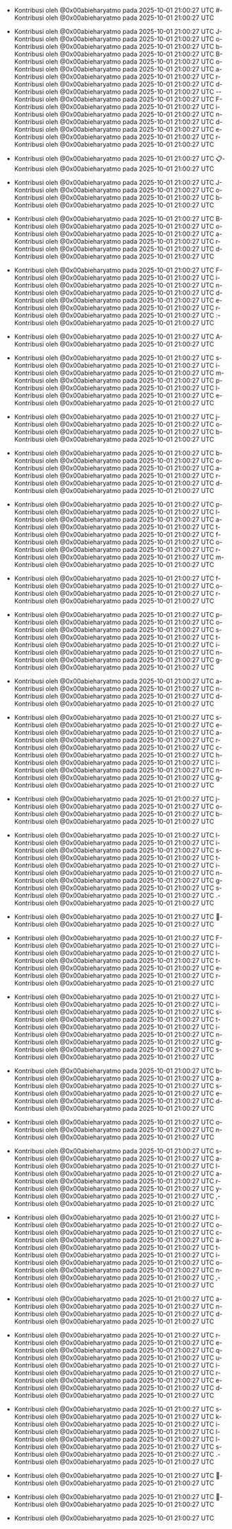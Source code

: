 - Kontribusi oleh @0x00abieharyatmo pada 2025-10-01 21:00:27 UTC
#- Kontribusi oleh @0x00abieharyatmo pada 2025-10-01 21:00:27 UTC
 - Kontribusi oleh @0x00abieharyatmo pada 2025-10-01 21:00:27 UTC
J- Kontribusi oleh @0x00abieharyatmo pada 2025-10-01 21:00:27 UTC
o- Kontribusi oleh @0x00abieharyatmo pada 2025-10-01 21:00:27 UTC
b- Kontribusi oleh @0x00abieharyatmo pada 2025-10-01 21:00:27 UTC
B- Kontribusi oleh @0x00abieharyatmo pada 2025-10-01 21:00:27 UTC
o- Kontribusi oleh @0x00abieharyatmo pada 2025-10-01 21:00:27 UTC
a- Kontribusi oleh @0x00abieharyatmo pada 2025-10-01 21:00:27 UTC
r- Kontribusi oleh @0x00abieharyatmo pada 2025-10-01 21:00:27 UTC
d- Kontribusi oleh @0x00abieharyatmo pada 2025-10-01 21:00:27 UTC
-- Kontribusi oleh @0x00abieharyatmo pada 2025-10-01 21:00:27 UTC
F- Kontribusi oleh @0x00abieharyatmo pada 2025-10-01 21:00:27 UTC
i- Kontribusi oleh @0x00abieharyatmo pada 2025-10-01 21:00:27 UTC
n- Kontribusi oleh @0x00abieharyatmo pada 2025-10-01 21:00:27 UTC
d- Kontribusi oleh @0x00abieharyatmo pada 2025-10-01 21:00:27 UTC
e- Kontribusi oleh @0x00abieharyatmo pada 2025-10-01 21:00:27 UTC
r- Kontribusi oleh @0x00abieharyatmo pada 2025-10-01 21:00:27 UTC

- Kontribusi oleh @0x00abieharyatmo pada 2025-10-01 21:00:27 UTC
📋- Kontribusi oleh @0x00abieharyatmo pada 2025-10-01 21:00:27 UTC
 - Kontribusi oleh @0x00abieharyatmo pada 2025-10-01 21:00:27 UTC
J- Kontribusi oleh @0x00abieharyatmo pada 2025-10-01 21:00:27 UTC
o- Kontribusi oleh @0x00abieharyatmo pada 2025-10-01 21:00:27 UTC
b- Kontribusi oleh @0x00abieharyatmo pada 2025-10-01 21:00:27 UTC
 - Kontribusi oleh @0x00abieharyatmo pada 2025-10-01 21:00:27 UTC
B- Kontribusi oleh @0x00abieharyatmo pada 2025-10-01 21:00:27 UTC
o- Kontribusi oleh @0x00abieharyatmo pada 2025-10-01 21:00:27 UTC
a- Kontribusi oleh @0x00abieharyatmo pada 2025-10-01 21:00:27 UTC
r- Kontribusi oleh @0x00abieharyatmo pada 2025-10-01 21:00:27 UTC
d- Kontribusi oleh @0x00abieharyatmo pada 2025-10-01 21:00:27 UTC
 - Kontribusi oleh @0x00abieharyatmo pada 2025-10-01 21:00:27 UTC
F- Kontribusi oleh @0x00abieharyatmo pada 2025-10-01 21:00:27 UTC
i- Kontribusi oleh @0x00abieharyatmo pada 2025-10-01 21:00:27 UTC
n- Kontribusi oleh @0x00abieharyatmo pada 2025-10-01 21:00:27 UTC
d- Kontribusi oleh @0x00abieharyatmo pada 2025-10-01 21:00:27 UTC
e- Kontribusi oleh @0x00abieharyatmo pada 2025-10-01 21:00:27 UTC
r- Kontribusi oleh @0x00abieharyatmo pada 2025-10-01 21:00:27 UTC
:- Kontribusi oleh @0x00abieharyatmo pada 2025-10-01 21:00:27 UTC
 - Kontribusi oleh @0x00abieharyatmo pada 2025-10-01 21:00:27 UTC
A- Kontribusi oleh @0x00abieharyatmo pada 2025-10-01 21:00:27 UTC
 - Kontribusi oleh @0x00abieharyatmo pada 2025-10-01 21:00:27 UTC
s- Kontribusi oleh @0x00abieharyatmo pada 2025-10-01 21:00:27 UTC
i- Kontribusi oleh @0x00abieharyatmo pada 2025-10-01 21:00:27 UTC
m- Kontribusi oleh @0x00abieharyatmo pada 2025-10-01 21:00:27 UTC
p- Kontribusi oleh @0x00abieharyatmo pada 2025-10-01 21:00:27 UTC
l- Kontribusi oleh @0x00abieharyatmo pada 2025-10-01 21:00:27 UTC
e- Kontribusi oleh @0x00abieharyatmo pada 2025-10-01 21:00:27 UTC
 - Kontribusi oleh @0x00abieharyatmo pada 2025-10-01 21:00:27 UTC
j- Kontribusi oleh @0x00abieharyatmo pada 2025-10-01 21:00:27 UTC
o- Kontribusi oleh @0x00abieharyatmo pada 2025-10-01 21:00:27 UTC
b- Kontribusi oleh @0x00abieharyatmo pada 2025-10-01 21:00:27 UTC
 - Kontribusi oleh @0x00abieharyatmo pada 2025-10-01 21:00:27 UTC
b- Kontribusi oleh @0x00abieharyatmo pada 2025-10-01 21:00:27 UTC
o- Kontribusi oleh @0x00abieharyatmo pada 2025-10-01 21:00:27 UTC
a- Kontribusi oleh @0x00abieharyatmo pada 2025-10-01 21:00:27 UTC
r- Kontribusi oleh @0x00abieharyatmo pada 2025-10-01 21:00:27 UTC
d- Kontribusi oleh @0x00abieharyatmo pada 2025-10-01 21:00:27 UTC
 - Kontribusi oleh @0x00abieharyatmo pada 2025-10-01 21:00:27 UTC
p- Kontribusi oleh @0x00abieharyatmo pada 2025-10-01 21:00:27 UTC
l- Kontribusi oleh @0x00abieharyatmo pada 2025-10-01 21:00:27 UTC
a- Kontribusi oleh @0x00abieharyatmo pada 2025-10-01 21:00:27 UTC
t- Kontribusi oleh @0x00abieharyatmo pada 2025-10-01 21:00:27 UTC
f- Kontribusi oleh @0x00abieharyatmo pada 2025-10-01 21:00:27 UTC
o- Kontribusi oleh @0x00abieharyatmo pada 2025-10-01 21:00:27 UTC
r- Kontribusi oleh @0x00abieharyatmo pada 2025-10-01 21:00:27 UTC
m- Kontribusi oleh @0x00abieharyatmo pada 2025-10-01 21:00:27 UTC
 - Kontribusi oleh @0x00abieharyatmo pada 2025-10-01 21:00:27 UTC
f- Kontribusi oleh @0x00abieharyatmo pada 2025-10-01 21:00:27 UTC
o- Kontribusi oleh @0x00abieharyatmo pada 2025-10-01 21:00:27 UTC
r- Kontribusi oleh @0x00abieharyatmo pada 2025-10-01 21:00:27 UTC
 - Kontribusi oleh @0x00abieharyatmo pada 2025-10-01 21:00:27 UTC
p- Kontribusi oleh @0x00abieharyatmo pada 2025-10-01 21:00:27 UTC
o- Kontribusi oleh @0x00abieharyatmo pada 2025-10-01 21:00:27 UTC
s- Kontribusi oleh @0x00abieharyatmo pada 2025-10-01 21:00:27 UTC
t- Kontribusi oleh @0x00abieharyatmo pada 2025-10-01 21:00:27 UTC
i- Kontribusi oleh @0x00abieharyatmo pada 2025-10-01 21:00:27 UTC
n- Kontribusi oleh @0x00abieharyatmo pada 2025-10-01 21:00:27 UTC
g- Kontribusi oleh @0x00abieharyatmo pada 2025-10-01 21:00:27 UTC
 - Kontribusi oleh @0x00abieharyatmo pada 2025-10-01 21:00:27 UTC
a- Kontribusi oleh @0x00abieharyatmo pada 2025-10-01 21:00:27 UTC
n- Kontribusi oleh @0x00abieharyatmo pada 2025-10-01 21:00:27 UTC
d- Kontribusi oleh @0x00abieharyatmo pada 2025-10-01 21:00:27 UTC
 - Kontribusi oleh @0x00abieharyatmo pada 2025-10-01 21:00:27 UTC
s- Kontribusi oleh @0x00abieharyatmo pada 2025-10-01 21:00:27 UTC
e- Kontribusi oleh @0x00abieharyatmo pada 2025-10-01 21:00:27 UTC
a- Kontribusi oleh @0x00abieharyatmo pada 2025-10-01 21:00:27 UTC
r- Kontribusi oleh @0x00abieharyatmo pada 2025-10-01 21:00:27 UTC
c- Kontribusi oleh @0x00abieharyatmo pada 2025-10-01 21:00:27 UTC
h- Kontribusi oleh @0x00abieharyatmo pada 2025-10-01 21:00:27 UTC
i- Kontribusi oleh @0x00abieharyatmo pada 2025-10-01 21:00:27 UTC
n- Kontribusi oleh @0x00abieharyatmo pada 2025-10-01 21:00:27 UTC
g- Kontribusi oleh @0x00abieharyatmo pada 2025-10-01 21:00:27 UTC
 - Kontribusi oleh @0x00abieharyatmo pada 2025-10-01 21:00:27 UTC
j- Kontribusi oleh @0x00abieharyatmo pada 2025-10-01 21:00:27 UTC
o- Kontribusi oleh @0x00abieharyatmo pada 2025-10-01 21:00:27 UTC
b- Kontribusi oleh @0x00abieharyatmo pada 2025-10-01 21:00:27 UTC
 - Kontribusi oleh @0x00abieharyatmo pada 2025-10-01 21:00:27 UTC
l- Kontribusi oleh @0x00abieharyatmo pada 2025-10-01 21:00:27 UTC
i- Kontribusi oleh @0x00abieharyatmo pada 2025-10-01 21:00:27 UTC
s- Kontribusi oleh @0x00abieharyatmo pada 2025-10-01 21:00:27 UTC
t- Kontribusi oleh @0x00abieharyatmo pada 2025-10-01 21:00:27 UTC
i- Kontribusi oleh @0x00abieharyatmo pada 2025-10-01 21:00:27 UTC
n- Kontribusi oleh @0x00abieharyatmo pada 2025-10-01 21:00:27 UTC
g- Kontribusi oleh @0x00abieharyatmo pada 2025-10-01 21:00:27 UTC
s- Kontribusi oleh @0x00abieharyatmo pada 2025-10-01 21:00:27 UTC
.- Kontribusi oleh @0x00abieharyatmo pada 2025-10-01 21:00:27 UTC
 - Kontribusi oleh @0x00abieharyatmo pada 2025-10-01 21:00:27 UTC
🔎- Kontribusi oleh @0x00abieharyatmo pada 2025-10-01 21:00:27 UTC
 - Kontribusi oleh @0x00abieharyatmo pada 2025-10-01 21:00:27 UTC
F- Kontribusi oleh @0x00abieharyatmo pada 2025-10-01 21:00:27 UTC
i- Kontribusi oleh @0x00abieharyatmo pada 2025-10-01 21:00:27 UTC
l- Kontribusi oleh @0x00abieharyatmo pada 2025-10-01 21:00:27 UTC
t- Kontribusi oleh @0x00abieharyatmo pada 2025-10-01 21:00:27 UTC
e- Kontribusi oleh @0x00abieharyatmo pada 2025-10-01 21:00:27 UTC
r- Kontribusi oleh @0x00abieharyatmo pada 2025-10-01 21:00:27 UTC
 - Kontribusi oleh @0x00abieharyatmo pada 2025-10-01 21:00:27 UTC
l- Kontribusi oleh @0x00abieharyatmo pada 2025-10-01 21:00:27 UTC
i- Kontribusi oleh @0x00abieharyatmo pada 2025-10-01 21:00:27 UTC
s- Kontribusi oleh @0x00abieharyatmo pada 2025-10-01 21:00:27 UTC
t- Kontribusi oleh @0x00abieharyatmo pada 2025-10-01 21:00:27 UTC
i- Kontribusi oleh @0x00abieharyatmo pada 2025-10-01 21:00:27 UTC
n- Kontribusi oleh @0x00abieharyatmo pada 2025-10-01 21:00:27 UTC
g- Kontribusi oleh @0x00abieharyatmo pada 2025-10-01 21:00:27 UTC
s- Kontribusi oleh @0x00abieharyatmo pada 2025-10-01 21:00:27 UTC
 - Kontribusi oleh @0x00abieharyatmo pada 2025-10-01 21:00:27 UTC
b- Kontribusi oleh @0x00abieharyatmo pada 2025-10-01 21:00:27 UTC
a- Kontribusi oleh @0x00abieharyatmo pada 2025-10-01 21:00:27 UTC
s- Kontribusi oleh @0x00abieharyatmo pada 2025-10-01 21:00:27 UTC
e- Kontribusi oleh @0x00abieharyatmo pada 2025-10-01 21:00:27 UTC
d- Kontribusi oleh @0x00abieharyatmo pada 2025-10-01 21:00:27 UTC
 - Kontribusi oleh @0x00abieharyatmo pada 2025-10-01 21:00:27 UTC
o- Kontribusi oleh @0x00abieharyatmo pada 2025-10-01 21:00:27 UTC
n- Kontribusi oleh @0x00abieharyatmo pada 2025-10-01 21:00:27 UTC
 - Kontribusi oleh @0x00abieharyatmo pada 2025-10-01 21:00:27 UTC
s- Kontribusi oleh @0x00abieharyatmo pada 2025-10-01 21:00:27 UTC
a- Kontribusi oleh @0x00abieharyatmo pada 2025-10-01 21:00:27 UTC
l- Kontribusi oleh @0x00abieharyatmo pada 2025-10-01 21:00:27 UTC
a- Kontribusi oleh @0x00abieharyatmo pada 2025-10-01 21:00:27 UTC
r- Kontribusi oleh @0x00abieharyatmo pada 2025-10-01 21:00:27 UTC
y- Kontribusi oleh @0x00abieharyatmo pada 2025-10-01 21:00:27 UTC
,- Kontribusi oleh @0x00abieharyatmo pada 2025-10-01 21:00:27 UTC
 - Kontribusi oleh @0x00abieharyatmo pada 2025-10-01 21:00:27 UTC
l- Kontribusi oleh @0x00abieharyatmo pada 2025-10-01 21:00:27 UTC
o- Kontribusi oleh @0x00abieharyatmo pada 2025-10-01 21:00:27 UTC
c- Kontribusi oleh @0x00abieharyatmo pada 2025-10-01 21:00:27 UTC
a- Kontribusi oleh @0x00abieharyatmo pada 2025-10-01 21:00:27 UTC
t- Kontribusi oleh @0x00abieharyatmo pada 2025-10-01 21:00:27 UTC
i- Kontribusi oleh @0x00abieharyatmo pada 2025-10-01 21:00:27 UTC
o- Kontribusi oleh @0x00abieharyatmo pada 2025-10-01 21:00:27 UTC
n- Kontribusi oleh @0x00abieharyatmo pada 2025-10-01 21:00:27 UTC
,- Kontribusi oleh @0x00abieharyatmo pada 2025-10-01 21:00:27 UTC
 - Kontribusi oleh @0x00abieharyatmo pada 2025-10-01 21:00:27 UTC
a- Kontribusi oleh @0x00abieharyatmo pada 2025-10-01 21:00:27 UTC
n- Kontribusi oleh @0x00abieharyatmo pada 2025-10-01 21:00:27 UTC
d- Kontribusi oleh @0x00abieharyatmo pada 2025-10-01 21:00:27 UTC
 - Kontribusi oleh @0x00abieharyatmo pada 2025-10-01 21:00:27 UTC
r- Kontribusi oleh @0x00abieharyatmo pada 2025-10-01 21:00:27 UTC
e- Kontribusi oleh @0x00abieharyatmo pada 2025-10-01 21:00:27 UTC
q- Kontribusi oleh @0x00abieharyatmo pada 2025-10-01 21:00:27 UTC
u- Kontribusi oleh @0x00abieharyatmo pada 2025-10-01 21:00:27 UTC
i- Kontribusi oleh @0x00abieharyatmo pada 2025-10-01 21:00:27 UTC
r- Kontribusi oleh @0x00abieharyatmo pada 2025-10-01 21:00:27 UTC
e- Kontribusi oleh @0x00abieharyatmo pada 2025-10-01 21:00:27 UTC
d- Kontribusi oleh @0x00abieharyatmo pada 2025-10-01 21:00:27 UTC
 - Kontribusi oleh @0x00abieharyatmo pada 2025-10-01 21:00:27 UTC
s- Kontribusi oleh @0x00abieharyatmo pada 2025-10-01 21:00:27 UTC
k- Kontribusi oleh @0x00abieharyatmo pada 2025-10-01 21:00:27 UTC
i- Kontribusi oleh @0x00abieharyatmo pada 2025-10-01 21:00:27 UTC
l- Kontribusi oleh @0x00abieharyatmo pada 2025-10-01 21:00:27 UTC
l- Kontribusi oleh @0x00abieharyatmo pada 2025-10-01 21:00:27 UTC
s- Kontribusi oleh @0x00abieharyatmo pada 2025-10-01 21:00:27 UTC
.- Kontribusi oleh @0x00abieharyatmo pada 2025-10-01 21:00:27 UTC
 - Kontribusi oleh @0x00abieharyatmo pada 2025-10-01 21:00:27 UTC
👤- Kontribusi oleh @0x00abieharyatmo pada 2025-10-01 21:00:27 UTC
 - Kontribusi oleh @0x00abieharyatmo pada 2025-10-01 21:00:27 UTC
💼- Kontribusi oleh @0x00abieharyatmo pada 2025-10-01 21:00:27 UTC

- Kontribusi oleh @0x00abieharyatmo pada 2025-10-01 21:00:27 UTC
